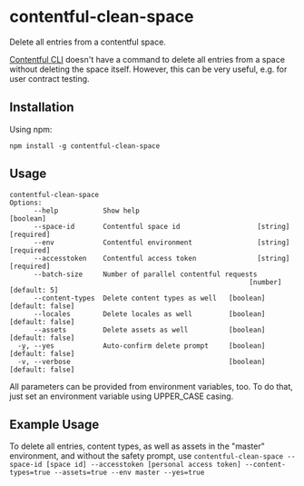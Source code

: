# contentful-clean-space

Delete all entries from a contentful space.

[Contentful CLI](https://github.com/contentful/contentful-cli) doesn't have a command to delete all entries from a space without deleting the space itself. However, this can be very useful, e.g. for user contract testing.

## Installation

Using npm:

```
npm install -g contentful-clean-space
```

## Usage

```
contentful-clean-space
Options:
      --help           Show help                                       [boolean]
      --space-id       Contentful space id                   [string] [required]
      --env            Contentful environment                [string] [required]
      --accesstoken    Contentful access token               [string] [required]
      --batch-size     Number of parallel contentful requests
                                                           [number] [default: 5]
      --content-types  Delete content types as well   [boolean] [default: false]
      --locales        Delete locales as well         [boolean] [default: false]
      --assets         Delete assets as well          [boolean] [default: false]
  -y, --yes            Auto-confirm delete prompt     [boolean] [default: false]
  -v, --verbose                                       [boolean] [default: false]
```

All parameters can be provided from environment variables, too. To do that, just set an environment variable using UPPER_CASE casing.

## Example Usage

To delete all entries, content types, as well as assets in the "master" environment, and without the safety prompt, use `contentful-clean-space --space-id [space id] --accesstoken [personal access token] --content-types=true --assets=true --env master --yes=true`
